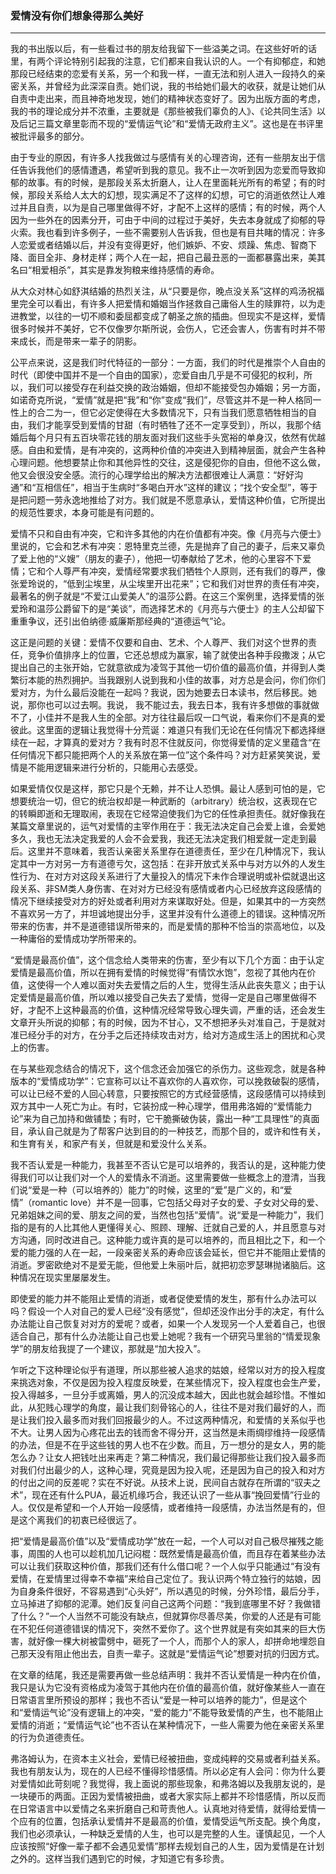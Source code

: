 <h3>爱情没有你们想象得那么美好</h3>
<HR>

我的书出版以后，有一些看过书的朋友给我留下一些溢美之词。在这些好听的话里，有两个评论特别引起我的注意，它们都来自我认识的人。一个有抑郁症，和她那段已经结束的恋爱有关系，另一个和我一样，一直无法和别人进入一段持久的亲密关系，并曾经为此深深自责。她们说，我的书给她们最大的收获，就是让她们从自责中走出来，而且神奇地发现，她们的精神状态变好了。因为出版方面的考虑，我的书的理论成分并不浓重，主要就是《那些被我们辜负的人》、《论共同生活》以及后记三篇文章里彰而不现的“爱情运气论”和“爱情无政府主义”。这也是在书评里被批评最多的部分。

由于专业的原因，有许多人找我做过与感情有关的心理咨询，还有一些朋友出于信任告诉我他们的感情遭遇，希望听到我的意见。我不止一次听到因为恋爱而导致抑郁的故事。有的时候，是那段关系太折磨人，让人在里面耗光所有的希望；有的时候，那段关系给人太大的幻想，现实满足不了这样的幻想，可它的消逝依然让人难过并且自责，以为是自己哪里做得不好，才配不上这样的感情；有的时候，两个人因为一些外在的因素分开，可由于中间的过程过于美好，失去本身就成了抑郁的导火索。我也看到许多例子，一些不需要别人告诉我，但也是有目共睹的情况：许多人恋爱或者结婚以后，并没有变得更好，他们嫉妒、不安、烦躁、焦虑、智商下降、面目全非、身材走样；两个人在一起，把自己最丑恶的一面都暴露出来，美其名曰“相爱相杀”，其实是靠发狗粮来维持感情的寿命。

从大众对林心如舒淇结婚的热烈关注，从“只要是你，晚点没关系”这样的鸡汤祝福里完全可以看出，有许多人把爱情和婚姻当作拯救自己庸俗人生的赎罪符，以为走进教堂，以往的一切不顺和委屈都变成了朝圣之旅的插曲。但现实不是这样，爱情很多时候并不美好，它不仅像罗尔斯所说，会伤人，它还会害人，伤害有时并不带来成长，而是带来一辈子的阴影。

公平点来说，这是我们时代特征的一部分：一方面，我们的时代是推崇个人自由的时代（即使中国并不是一个自由的国家），恋爱自由几乎是不可侵犯的权利，所以，我们可以接受存在利益交换的政治婚姻，但却不能接受包办婚姻；另一方面，如诺奇克所说，“爱情”就是把“我”和“你”变成“我们”，尽管这并不是一种人格同一性上的合二为一，但它必定使得在大多数情况下，只有当我们愿意牺牲相当的自由，我们才能享受到爱情的甘甜（有时牺牲了还不一定享受到），所以，我那个结婚后每个月只有五百块零花钱的朋友面对我们这些手头宽裕的单身汉，依然有优越感。自由和爱情，是有冲突的，这两种价值的冲突进入到精神层面，就会产生各种心理问题。他想要禁止你和其他异性的交往，这是侵犯你的自由，但他不这么做，他又会很没安全感。流行的心理学给出的解决方法都很难让人满意：“好好沟通”和“互相信任”，相当于生病时“多喝白开水”这样的建议；“找个安全型”，等于是把问题一劳永逸地推给了对方。我们就是不愿意承认，爱情这种价值，它所提出的规范性要求，本身可能是有问题的。

爱情不只和自由有冲突，它和许多其他的内在价值都有冲突。像《月亮与六便士》里说的，它会和艺术有冲突：恩特里克兰德，先是抛弃了自己的妻子，后来又辜负了爱上他的“义嫂”（朋友的妻子），他把一切奉献给了艺术，他的心里容不下爱情；它和个人尊严有冲突，爱情经常要求我们牺牲个人原则，还有我们的尊严，像张爱玲说的，“低到尘埃里，从尘埃里开出花来”；它和我们对世界的责任有冲突，最著名的例子就是“不爱江山爱美人”的温莎公爵。在这三个案例里，选择爱情的张爱玲和温莎公爵留下的是“美谈”，而选择艺术的《月亮与六便士》的主人公却留下重重争议，还引出伯纳德·威廉斯那经典的“道德运气”论。

这正是问题的关键：爱情不仅要和自由、艺术、个人尊严、我们对这个世界的责任，竞争价值排序上的位置，它还总想成为赢家，输了就使出各种手段撒泼；从它提出自己的主张开始，它就意欲成为凌驾于其他一切价值的最高价值，并得到人类繁衍本能的热烈拥护。当我跟别人说到我和小佳的故事，对方总是会问，你们你们爱对方，为什么最后没能在一起吗？我说，因为她要去日本读书，然后移民。她说，那你也可以过去啊。我说， 我不能过去，我去日本，我有许多想做的事就做不了，小佳并不是我人生的全部。对方往往最后叹一口气说，看来你们不是真的爱彼此。这里面的逻辑让我觉得十分荒诞：难道只有我们无论在任何情况下都选择继续在一起，才算真的爱对方？我有时忍不住就反问，你觉得爱情的定义里蕴含“在任何情况下都只能把两个人的关系放在第一位”这个条件吗？对方赶紧笑笑说，爱情是不能用逻辑来进行分析的，只能用心去感受。

如果爱情仅仅是这样，那它只是个无赖，并不让人恐惧。最让人感到可怕的是，它想要统治一切，但它的统治权却是一种武断的（arbitrary）统治权，这表现在它的转瞬即逝和无理取闹，表现在它经常迫使我们为它的任性承担责任。就好像我在某篇文章里说的，运气对爱情的主宰作用在于：我无法决定自己会爱上谁，会爱她多久，我也无法决定我爱的人会不会爱我，我还无法决定我们相爱就一定走到最后。这里并不意味着，我否认亲密关系里存在道德责任，至少在几种情况下，我认定其中一方对另一方有道德亏欠，这包括：在非开放式关系中与对方以外的人发生性行为、在对方对这段关系进行了大量投入的情况下未作合理说明或补偿就退出这段关系、非SM类人身伤害、在对对方已经没有感情或者内心已经放弃这段感情的情况下继续接受对方的好处或者利用对方来谋取好处。但是，如果其中的一方突然不喜欢另一方了，并坦诚地提出分手，这里并没有什么道德上的错误。这种情况所带来的伤害，并不是道德错误所带来的，而是爱情的那种不恰当的崇高地位，以及一种庸俗的爱情成功学所带来的。

“爱情是最高价值”，这个信念给人类带来的伤害，至少有以下几个方面：由于认定爱情是最高价值，所以在拥有爱情的时候觉得“有情饮水饱”，忽视了其他内在价值，这使得一个人难以面对失去爱情之后的人生，觉得生活从此丧失意义；由于认定爱情是最高价值，所以难以接受自己失去了爱情，觉得一定是自己哪里做得不好，才配不上这种最高的价值，这种情况经常导致心理失调，严重的话，还会发生文章开头所说的抑郁；有的时候，因为不甘心，又不想把矛头对准自己，于是就对准已经分手的对方，在分手之后还持续攻击对方，给对方造成生活上的困扰和心灵上的伤害。

在与某些观念结合的情况下，这个信念还会加强它的杀伤力。这些观念，就是各种版本的“爱情成功学”：它宣称可以让不喜欢你的人喜欢你，可以挽救破裂的感情，可以让已经不爱的人回心转意，只要按照它的方式经营感情，这段感情可以持续到双方其中一人死亡为止。有时，它装扮成一种心理学，借用弗洛姆的“爱情能力论”来为自己加持和做铺垫；有时，它干脆撕破伪装，露出一种“工具理性”的真面目，承认自己就是为了帮客户达到目的的一种技艺，而那个目的，或许和性有关，和生育有关，和家产有关，但就是和爱没什么关系。

我不否认爱是一种能力，我甚至不否认它是可以培养的，我否认的是，这种能力使得我们可以让我们对一个人的爱情永不消逝。这里需要做一些概念上的澄清，当我们说“爱是一种（可以培养的）能力”的时候，这里的“爱”是广义的，和“爱情”（romantic love）并不是一回事，它包括父母对子女的爱、子女对父母的爱、兄弟姐妹之间的爱、朋友之间的爱，当然也包括“爱情”。说“爱是一种能力”，我们指的是有的人比其他人更懂得关心、照顾、理解、迁就自己爱的人，并且愿意与对方沟通，同时改进自己。这种能力或许真的是可以培养的，而且相比之下，和一个爱的能力强的人在一起，一段亲密关系的寿命应该会延长，但它并不能阻止爱情的消逝。罗密欧绝对不是爱无能，但他爱上朱丽叶后，就把初恋罗瑟琳抛诸脑后。这种情况在现实里屡屡发生。

即使爱的能力并不能阻止爱情的消逝，或者促使爱情的发生，那有什么办法可以吗？假设一个人对自己的爱人已经“没有感觉”，但却还没作出分手的决定，有什么办法能让自己恢复对对方的爱呢？或者，如果一个人发现另一个人爱着自己，也很适合自己，那有什么办法能让自己也爱上她呢？我有一个研究马里翁的“情爱现象学”的朋友给我提了一个建议，那就是“加大投入”。

乍听之下这种理论似乎有道理，所以那些被人追求的姑娘，经常以对方的投入程度来挑选对象，不仅是因为投入程度反映爱，在某些情况下，投入程度也会生产爱，投入得越多，一旦分手或离婚，男人的沉没成本越大，因此也就会越珍惜。不惟如此，从犯贱心理学的角度，最让我们刻骨铭心的人，往往不是对我们最好的人，而是让我们投入最多而对我们回报最少的人。不过这两种情况，和爱情的关系似乎也不大。让男人因为心疼花出去的钱而舍不得分开，这当然是未雨绸缪维持一段感情的办法，但是不在乎这些钱的男人也不在少数。而且，万一想分的是女人，男的能怎么办？让女人把钱吐出来再走？第二种情况，我们最记得那些让我们投入最多而对我们付出最少的人，这种心理，究竟是因为投入呢，还是因为自己的投入和对方的付出之间的反差呢？实在不好说。从技术上说，民间自古就存在所谓的“驭夫之术”，现在还有什么PUA，最近机缘巧合，我还认识了一些从事“挽回爱情”行业的人。仅仅是希望和一个人开始一段感情，或者维持一段感情，办法当然是有的，但是这个离我们的初衷已经很远了。

把“爱情是最高价值”以及“爱情成功学”放在一起，一个人可以对自己极尽摧残之能事，周围的人也可以趁机加几记闷棍：既然爱情是最高价值，而且存在着某些办法可以让我们获取这种价值，那我们还有什么借口呢？一个人似乎只能通过“有没有爱情，在爱情里过得幸不幸福”来给自己定位了。我认识两个特立独行的姑娘，因为自身条件很好，不容易遇到“心头好”，所以遇见的时候，分外珍惜，最后分手，立马掉进了抑郁的泥潭。她们反复问自己这两个问题：“我到底哪里不好？我做错了什么？”一个人当然不可能没有缺点，但就算你尽善尽美，你爱的人还是有可能在不犯任何道德错误的情况下，突然不爱你了。这个世界就是有突如其来的巨大伤害，就好像一棵大树被雷劈中，砸死了一个人，而那个人的家人，却拼命地埋怨自己那天没有阻止他出去，自责一辈子。这就是“爱情运气论”想要对抗的归因方式。

在文章的结尾，我还是需要再做一些总结声明：我并不否认爱情是一种内在价值，我只是认为它没有资格成为凌驾于其他内在价值的最高价值，就好像某些人一直在日常语言里所预设的那样；我也不否认“爱是一种可以培养的能力”，但是这个和“爱情运气论”没有逻辑上的冲突，“爱的能力”不能导致爱情的产生，也不能阻止爱情的消逝；“爱情运气论”也不否认在某种情况下，一些人需要为他在亲密关系里的行为负道德责任。

弗洛姆认为，在资本主义社会，爱情已经被扭曲，变成纯粹的交易或者利益关系。我也有朋友认为，现在的人已经不懂得珍惜感情。所以必定有人会问：你为什么要对爱情如此苛刻呢？我觉得，我上面说的那些现象，和弗洛姆以及我朋友说的，是一块硬币的两面。正因为爱情被扭曲，或者大家实际上都并不珍惜感情，所以反而在日常语言中以爱情之名来折磨自己和苛责他人。认真地对待爱情，就得给爱情一个应有的位置，包括承认爱情并不是最高的价值，爱情受运气所支配。换个角度，我们也必须承认，一种缺乏爱情的人生，也可以是完整的人生。谨慎起见，一个人应该按照“好像一辈子都不会遇见爱情”那样去规划自己的人生，因为爱情是在计划之外的。这样当我们遇到它的时候，才知道它有多珍贵。



